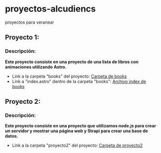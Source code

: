 # proyectos-alcudiencs
proyectos para veranear

## Proyecto 1:
### Descripción:
**Este proyecto consiste en una proyecto de una lista de libros con animaciones utilizando Astro.**

- Link a la carpeta "books" del proyecto: [Carpeta de books](./books)
- Link a "index.astro" dentro de la carpeta "books": [Archivo index de books](books/src/pages/index.astro)

## Proyecto 2:
### Descripción:
**Este proyecto consiste en una proyecto que utilizamos node.js para crear un servidor y mostrar una página web y Strapi para crear una base de datos.**

- Link a la carpeta "proyecto2" del proyecto: [Carpeta de proyecto2](./node+strapi)